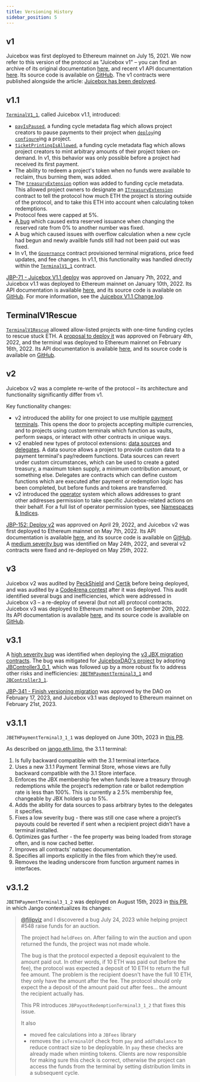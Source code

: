 ```yaml
---
title: Versioning History
sidebar_position: 5
---
```


## v1

Juicebox was first deployed to Ethereum mainnet on July 15, 2021. We now refer to this version of the protocol as "Juicebox v1" – you can find an archive of its original documentation [here](/dev/deprecated/v1/), and recent v1 API documentation [here](/dev/deprecated/juice-contracts-v1/). Its source code is available on [GitHub](https://github.com/jbx-protocol/juice-contracts-v1). The v1 contracts were published alongside the article: [Juicebox has been deployed](/blog/juicebox-deployed/).

## v1.1

[`TerminalV1_1`](/dev/deprecated/juice-contracts-v1/terminalv1_1/), called Juicebox v1.1, introduced:

- [`payIsPaused`](/dev/deprecated/juice-contracts-v1/interfaces/fundingcyclemetadata2/), a funding cycle metadata flag which allows project creators to pause payments to their project when [`deploy`](/dev/deprecated/juice-contracts-v1/terminalv1_1/#deploy)ing [`configure`](/dev/deprecated/juice-contracts-v1/terminalv1_1/#configure)ing a project.
- [`ticketPrintingIsAllowed`](/dev/deprecated/juice-contracts-v1/interfaces/fundingcyclemetadata2/), a funding cycle metadata flag which allows project creators to mint arbitrary amounts of their project token on-demand. In v1, this behavior was only possible before a project had received its first payment.
- The ability to redeem a project's token when no funds were available to reclaim, thus burning them, was added.
- The [`treasuryExtension`](/dev/deprecated/juice-contracts-v1/interfaces/fundingcyclemetadata2/) option was added to funding cycle metadata. This allowed project owners to designate an [`ITreasuryExtension`](/dev/deprecated/juice-contracts-v1/interfaces/itreasuryextension/) contract to tell the protocol how much ETH the project is storing outside of the protocol, and to take this ETH into account when calculating token redemptions.
- Protocol fees were capped at 5%.
- [A bug](/dev/resources/post-mortem/2021-08-18/) which caused extra reserved issuance when changing the reserved rate from 0% to another number was fixed.
- A bug which caused issues with overflow calculation when a new cycle had begun and newly availble funds still had not been paid out was fixed.
- In v1, the [`Governance`](/dev/deprecated/juice-contracts-v1/governance/) contract provisioned terminal migrations, price feed updates, and fee changes. In v1.1, this functionality was handled directly within the [`TerminalV1_1`](/dev/deprecated/juice-contracts-v1/terminalv1_1/) contract.

[JBP-71 - Juicebox V1.1 deploy](https://www.jbdao.org/p/71) was approved on January 7th, 2022, and Juicebox v1.1 was deployed to Ethereum mainnet on January 10th, 2022. Its API documentation is available [here](/dev/deprecated/juice-contracts-v1/terminalv1_1/), and its source code is available on [GitHub](https://github.com/jbx-protocol/juice-contracts-v1/tree/version/1.1-deploy). For more information, see the [Juicebox V1.1 Change log](/blog/juicebox-v1-1-change-log/).

## TerminalV1Rescue

[`TerminalV1Rescue`](/dev/deprecated/juice-contracts-v1/terminalv1rescue/) allowed allow-listed projects with one-time funding cycles to rescue stuck ETH. A [proposal to deploy it](https://snapshot.org/#/jbdao.eth/proposal/0x9aa1e823d8157a74cba36107f31e8a88d4e6638b2f2387c3aad3ef57cb3d54c8) was approved on February 4th, 2022, and the terminal was deployed to Ethereum mainnet on February 16th, 2022. Its API documentation is available [here](/dev/deprecated/juice-contracts-v1/terminalv1rescue/), and its source code is available on [GitHub](https://github.com/jbx-protocol/juice-contracts-v1/tree/version/rescue).

## v2

Juicebox v2 was a complete re-write of the protocol – its architecture and functionality significantly differ from v1.

Key functionality changes:

- v2 introduced the ability for one project to use multiple [payment terminals](/dev/learn/glossary/payment-terminal/). This opens the door to projects accepting multiple currencies, and to projects using custom terminals which function as vaults, perform swaps, or interact with other contracts in unique ways.
- v2 enabled new types of protocol extensions: [data sources](/dev/learn/glossary/data-source/) and [delegates](/dev/learn/glossary/delegate/). A data source allows a project to provide custom data to a payment terminal's pay/redeem functions. Data sources can revert under custom circumstances, which can be used to create a gated treasury, a maximum token supply, a minimum contribution amount, or something else. Delegates are contracts which can define custom functions which are executed after payment or redemption logic has been completed, but before funds and tokens are transferred.
- v2 introduced the [operator](/dev/learn/glossary/operator/) system which allows addresses to grant other addresses permission to take specific Juicebox-related actions on their behalf. For a full list of operator permission types, see [Namespaces & Indices](/dev/build/namespace/#operator-permissions).

[JBP-152: Deploy v2](https://www.jbdao.org/p/132) was approved on April 29, 2022, and Juicebox v2 was first deployed to Ethereum mainnet on May 7th, 2022. Its API documentation is available [here](/dev/deprecated/v2/), and its source code is available on [GitHub](https://github.com/jbx-protocol/juice-contracts-v2). A [medium severity bug](/dev/resources/post-mortem/2022-05-24/) was identified on May 24th, 2022, and several v2 contracts were fixed and re-deployed on May 25th, 2022.

## v3

Juicebox v2 was audited by [PeckShield](/pdf/peckshield-audit-report.pdf) and [Certik](/pdf/certik-audit-report.pdf) before being deployed, and was audited by a [Code4rena contest](https://code4rena.com/contests/2022-07-juicebox-v2-contest) after it was deployed. This audit identified several bugs and inefficiencies, which were addressed in Juicebox v3 – a re-deploy of several (but not all) protocol contracts. Juicebox v3 was deployed to Ethereum mainnet on September 20th, 2022. Its API documentation is available [here](/dev/deprecated/v3/), and its source code is available on [GitHub](https://github.com/jbx-protocol/juice-contracts-v3).

## v3.1

A [high severity bug](/dev/resources/post-mortem/2023-01-27/) was identified when deploying the [v3 JBX migration contracts](/dev/extensions/juice-v3-migration/). The bug was mitigated for [JuiceboxDAO's project](https://juicebox.money/@juicebox) by adopting [JBController3_0_1](/dev/deprecated/v3/or-controllers/jbcontroller3_0_1/), which was followed up by a more robust fix to address other risks and inefficiencies: [`JBETHPaymentTerminal3_1`](/dev/api/contracts/or-payment-terminals/jbethpaymentterminal3_1/) and [`JBController3_1`](/dev/api/contracts/or-controllers/jbcontroller3_1/).

[JBP-341 - Finish versioning migration](https://snapshot.org/#/jbdao.eth/proposal/0xb7b3ccd64f9b27ed001e7d086b11ae1dc78c56bd525840636a1a79d62ba14ccc) was approved by the DAO on February 17, 2023, and Juicebox v3.1 was deployed to Ethereum mainnet on February 21st, 2023.

## v3.1.1

`JBETHPaymentTerminal3_1_1` was deployed on June 30th, 2023 in [this PR](https://github.com/jbx-protocol/juice-contracts-v3/pull/44).

As described on [jango.eth.limo](https://jango.eth.limo/486B02AA-1D39-44B3-8927-942EE3448A38/), the 3.1.1 terminal:

1. Is fully backward compatible with the 3.1 terminal interface.
2. Uses a new 3.1.1 Payment Terminal Store, whose views are fully backward compatible with the 3.1 Store interface.
3. Enforces the JBX membership fee when funds leave a treasury through redemptions while the project’s redemption rate or ballot redemption rate is less than 100%. This is currently a 2.5% membership fee, changeable by JBX holders up to 5%.
4. Adds the ability for data sources to pass arbitrary bytes to the delegates it specifies.
5. Fixes a low severity bug - there was still one case where a project’s payouts could be reverted if sent when a recipient project didn’t have a terminal installed.
6. Optimizes gas further - the fee property was being loaded from storage often, and is now cached better.
7. Improves all contracts’ natspec documentation.
8. Specifies all imports explicitly in the files from which they’re used.
9. Removes the leading underscore from function argument names in interfaces.

## v3.1.2

`JBETHPaymentTerminal3_1_2` was deployed on August 15th, 2023 in [this PR](https://github.com/jbx-protocol/juice-contracts-v3/pull/51), in which Jango contextualizes its changes:

> [@filipviz](https://github.com/filipviz) and I discovered a bug July 24, 2023 while helping project #548 raise funds for an auction.
>
> The project had `heldFees` on. After failing to win the auction and upon returned the funds, the project was not made whole.
>
> The bug is that the protocol expected a deposit equivalent to the amount paid out. In other words, if 10 ETH was paid out (before the fee), the protocol was expected a deposit of 10 ETH to return the full fee amount. The problem is the recipient doesn't have the full 10 ETH, they only have the amount after the fee. The protocol should only expect the a deposit of the amount paid out after fees... the amount the recipient actually has.
>
> This PR introduces `JBPayoutRedemptionTerminal3_1_2` that fixes this issue.
>
> It also
>
> - moved fee calculations into a `JBFees` library
> - removes the `isTerminalOf` check from `pay` and `addToBalance` to reduce contract size to be deployable. In `pay` these checks are already made when minting tokens. Clients are now responsible for making sure this check is correct, otherwise the project can access the funds from the terminal by setting distribution limits in a subsequent cycle.
